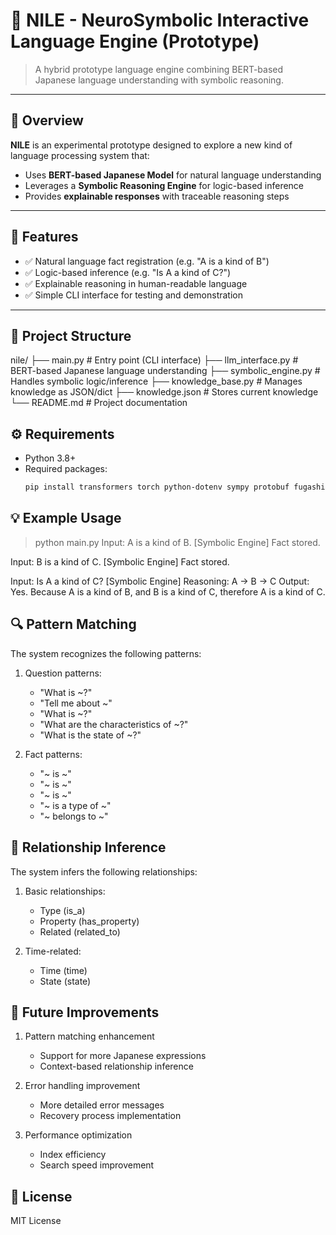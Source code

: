 # 🧠 NILE - NeuroSymbolic Interactive Language Engine (Prototype)

> A hybrid prototype language engine combining BERT-based Japanese language understanding with symbolic reasoning.

---

## 📌 Overview

**NILE** is an experimental prototype designed to explore a new kind of language processing system that:
- Uses **BERT-based Japanese Model** for natural language understanding
- Leverages a **Symbolic Reasoning Engine** for logic-based inference
- Provides **explainable responses** with traceable reasoning steps

---

## 🚀 Features

- ✅ Natural language fact registration (e.g. "A is a kind of B")
- ✅ Logic-based inference (e.g. "Is A a kind of C?")
- ✅ Explainable reasoning in human-readable language
- ✅ Simple CLI interface for testing and demonstration

---

## 📂 Project Structure

nile/
├── main.py # Entry point (CLI interface)
├── llm_interface.py # BERT-based Japanese language understanding
├── symbolic_engine.py # Handles symbolic logic/inference
├── knowledge_base.py # Manages knowledge as JSON/dict
├── knowledge.json # Stores current knowledge
└── README.md # Project documentation

## ⚙️ Requirements

- Python 3.8+
- Required packages:
  ```bash
  pip install transformers torch python-dotenv sympy protobuf fugashi
  ```

## 💡 Example Usage

> python main.py
Input: A is a kind of B.
[Symbolic Engine] Fact stored.

Input: B is a kind of C.
[Symbolic Engine] Fact stored.

Input: Is A a kind of C?
[Symbolic Engine] Reasoning: A -> B -> C
Output: Yes. Because A is a kind of B, and B is a kind of C, therefore A is a kind of C.

## 🔍 Pattern Matching

The system recognizes the following patterns:

1. Question patterns:
   - "What is ~?"
   - "Tell me about ~"
   - "What is ~?"
   - "What are the characteristics of ~?"
   - "What is the state of ~?"

2. Fact patterns:
   - "~ is ~"
   - "~ is ~"
   - "~ is ~"
   - "~ is a type of ~"
   - "~ belongs to ~"

## 🔄 Relationship Inference

The system infers the following relationships:

1. Basic relationships:
   - Type (is_a)
   - Property (has_property)
   - Related (related_to)

2. Time-related:
   - Time (time)
   - State (state)

## 🚧 Future Improvements

1. Pattern matching enhancement
   - Support for more Japanese expressions
   - Context-based relationship inference

2. Error handling improvement
   - More detailed error messages
   - Recovery process implementation

3. Performance optimization
   - Index efficiency
   - Search speed improvement

## 📝 License

MIT License

